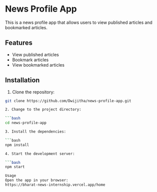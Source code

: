 # News Profile App

This is a news profile app that allows users to view published articles and bookmarked articles.

## Features

- View published articles
- Bookmark articles
- View bookmarked articles

## Installation

1. Clone the repository:

```bash
git clone https://github.com/Dwijitha/news-profile-app.git

2. Change to the project directory:

```bash
cd news-profile-app

3. Install the dependencies:

```bash
npm install

4. Start the development server:

```bash
npm start

Usage
Open the app in your browser:
https://bharat-news-internship.vercel.app/home
